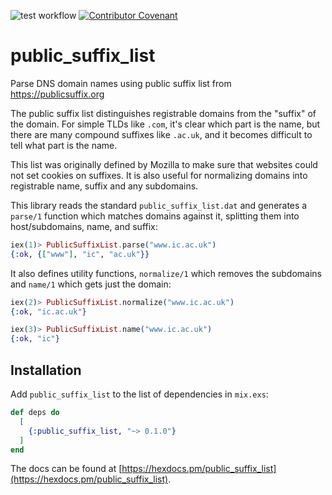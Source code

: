 ![test workflow](https://github.com/cogini/public_suffix_list/actions/workflows/test.yml/badge.svg)
[![Contributor Covenant](https://img.shields.io/badge/Contributor%20Covenant-2.1-4baaaa.svg)](CODE_OF_CONDUCT.md)

# public_suffix_list

Parse DNS domain names using public suffix list from https://publicsuffix.org

The public suffix list distinguishes registrable domains from the "suffix" of
the domain. For simple TLDs like `.com`, it's clear which part is the name, but
there are many compound suffixes like `.ac.uk`, and it becomes difficult to
tell what part is the name.

This list was originally defined by Mozilla to make sure that websites
could not set cookies on suffixes. It is also useful for normalizing
domains into registrable name, suffix and any subdomains.

This library reads the standard `public_suffix_list.dat` and generates
a `parse/1` function which matches domains against it, splitting them
into host/subdomains, name, and suffix:

```elixir
iex(1)> PublicSuffixList.parse("www.ic.ac.uk")
{:ok, {["www"], "ic", "ac.uk"}}
```

It also defines utility functions, `normalize/1` which removes the subdomains
and `name/1` which gets just the domain:

```elixir
iex(2)> PublicSuffixList.normalize("www.ic.ac.uk")
{:ok, "ic.ac.uk"}

iex(3)> PublicSuffixList.name("www.ic.ac.uk")
{:ok, "ic"}
```

## Installation

Add `public_suffix_list` to the list of dependencies in `mix.exs`:

```elixir
def deps do
  [
    {:public_suffix_list, "~> 0.1.0"}
  ]
end
```

The docs can be found at [https://hexdocs.pm/public_suffix_list](https://hexdocs.pm/public_suffix_list).
